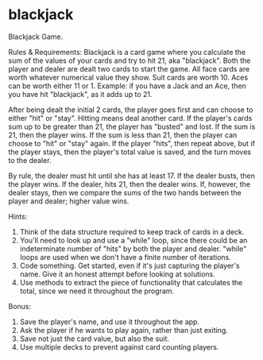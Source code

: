 blackjack
=========
Blackjack Game.

Rules & Requirements: 
Blackjack is a card game where you calculate the sum of the values of your cards and try to hit 21, aka "blackjack". 
Both the player and dealer are dealt two cards to start the game. All face cards are worth whatever numerical value 
they show.  Suit cards are worth 10. Aces can be worth either 11 or 1. Example: if you have a Jack and an Ace, 
then you have hit "blackjack", as it adds up to 21.

After being dealt the initial 2 cards, the player goes first and can choose to either "hit" or "stay". 
Hitting means deal another card. If the player's cards sum up to be greater than 21, the player has "busted" and lost. 
If the sum is 21, then the player wins. If the sum is less than 21, then the player can choose to "hit" or "stay" again. 
If the player "hits", then repeat above, but if the player stays, then the player's total value is saved, and the turn 
moves to the dealer.

By rule, the dealer must hit until she has at least 17. If the dealer busts, then the player wins. 
If the dealer, hits 21, then the dealer wins. If, however, the dealer stays, then we compare the 
sums of the two hands between the player and dealer; higher value wins.

Hints:
1. Think of the data structure required to keep track of cards in a deck. 
2. You'll need to look up and use a "while" loop, since there could be an indeterminate number of "hits" by both 
the player and dealer. "while" loops are used when we don't have a finite number of iterations.
3. Code something. Get started, even if it's just capturing the player's name. Give it an honest attempt before 
looking at solutions.
4. Use methods to extract the piece of functionality that calculates the total, since we need it throughout the program.

Bonus:
1. Save the player's name, and use it throughout the app.
2. Ask the player if he wants to play again, rather than just exiting.
3. Save not just the card value, but also the suit. 
4. Use multiple decks to prevent against card counting players.


